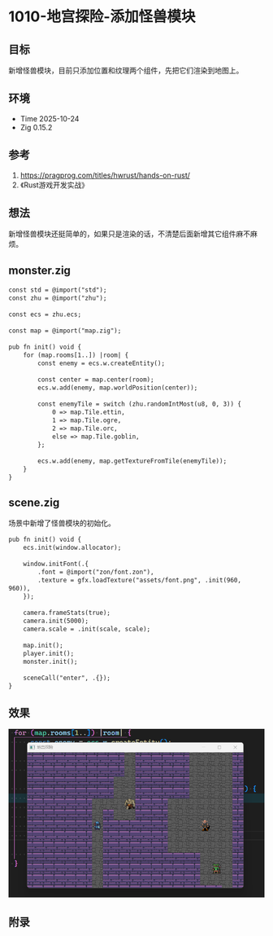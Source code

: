 # 1010-地宫探险-添加怪兽模块

## 目标

新增怪兽模块，目前只添加位置和纹理两个组件，先把它们渲染到地图上。

## 环境

- Time 2025-10-24
- Zig 0.15.2

## 参考

1. <https://pragprog.com/titles/hwrust/hands-on-rust/>
2. 《Rust游戏开发实战》

## 想法

新增怪兽模块还挺简单的，如果只是渲染的话，不清楚后面新增其它组件麻不麻烦。

## monster.zig

```zig
const std = @import("std");
const zhu = @import("zhu");

const ecs = zhu.ecs;

const map = @import("map.zig");

pub fn init() void {
    for (map.rooms[1..]) |room| {
        const enemy = ecs.w.createEntity();

        const center = map.center(room);
        ecs.w.add(enemy, map.worldPosition(center));

        const enemyTile = switch (zhu.randomIntMost(u8, 0, 3)) {
            0 => map.Tile.ettin,
            1 => map.Tile.ogre,
            2 => map.Tile.orc,
            else => map.Tile.goblin,
        };

        ecs.w.add(enemy, map.getTextureFromTile(enemyTile));
    }
}
```

## scene.zig

场景中新增了怪兽模块的初始化。

```zig
pub fn init() void {
    ecs.init(window.allocator);

    window.initFont(.{
        .font = @import("zon/font.zon"),
        .texture = gfx.loadTexture("assets/font.png", .init(960, 960)),
    });

    camera.frameStats(true);
    camera.init(5000);
    camera.scale = .init(scale, scale);

    map.init();
    player.init();
    monster.init();

    sceneCall("enter", .{});
}
```

## 效果

![添加怪兽][1]

[1]: images/地宫探险06.png

## 附录
